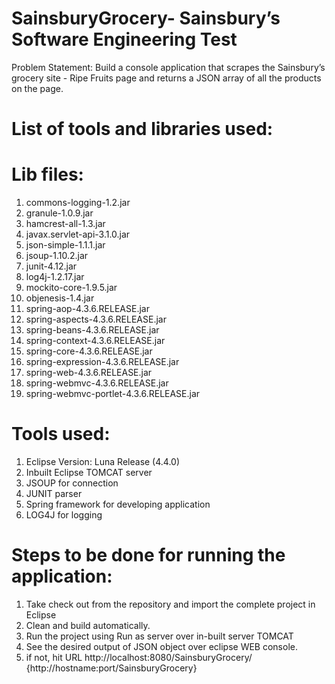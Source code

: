  # SainsburyGrocery- Sainsbury’s Software Engineering Test 
Problem Statement:  Build a console application that scrapes the Sainsbury’s grocery site - Ripe Fruits page and returns a JSON array of all the products on the page.

# List of tools and libraries used:
# Lib files:
1. commons-logging-1.2.jar
2. granule-1.0.9.jar
3. hamcrest-all-1.3.jar
4. javax.servlet-api-3.1.0.jar
5. json-simple-1.1.1.jar
6. jsoup-1.10.2.jar
7. junit-4.12.jar
8. log4j-1.2.17.jar
9. mockito-core-1.9.5.jar
10. objenesis-1.4.jar
11. spring-aop-4.3.6.RELEASE.jar
12. spring-aspects-4.3.6.RELEASE.jar
13. spring-beans-4.3.6.RELEASE.jar
14. spring-context-4.3.6.RELEASE.jar
15. spring-core-4.3.6.RELEASE.jar
16. spring-expression-4.3.6.RELEASE.jar
17. spring-web-4.3.6.RELEASE.jar
18. spring-webmvc-4.3.6.RELEASE.jar
19. spring-webmvc-portlet-4.3.6.RELEASE.jar

# Tools used:
1. Eclipse Version: Luna Release (4.4.0)
2. Inbuilt Eclipse TOMCAT server
3. JSOUP for connection
4. JUNIT parser
5. Spring framework for developing application
6. LOG4J for logging

# Steps to be done for running the application:
1. Take check out from the repository and import the complete project in Eclipse
2. Clean and build automatically.
3. Run the project using Run as server over in-built server TOMCAT
4. See the desired output of JSON object over eclipse WEB console.
5. if not, hit URL http://localhost:8080/SainsburyGrocery/ {http://hostname:port/SainsburyGrocery}
